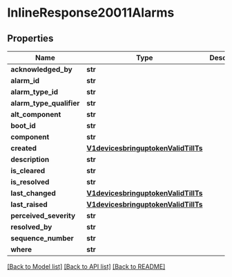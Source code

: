 # InlineResponse20011Alarms

## Properties
Name | Type | Description | Notes
------------ | ------------- | ------------- | -------------
**acknowledged_by** | **str** |  | [optional] 
**alarm_id** | **str** |  | [optional] 
**alarm_type_id** | **str** |  | [optional] 
**alarm_type_qualifier** | **str** |  | [optional] 
**alt_component** | **str** |  | [optional] 
**boot_id** | **str** |  | [optional] 
**component** | **str** |  | [optional] 
**created** | [**V1devicesbringuptokenValidTillTs**](V1devicesbringuptokenValidTillTs.md) |  | [optional] 
**description** | **str** |  | [optional] 
**is_cleared** | **str** |  | [optional] 
**is_resolved** | **str** |  | [optional] 
**last_changed** | [**V1devicesbringuptokenValidTillTs**](V1devicesbringuptokenValidTillTs.md) |  | [optional] 
**last_raised** | [**V1devicesbringuptokenValidTillTs**](V1devicesbringuptokenValidTillTs.md) |  | [optional] 
**perceived_severity** | **str** |  | [optional] 
**resolved_by** | **str** |  | [optional] 
**sequence_number** | **str** |  | [optional] 
**where** | **str** |  | [optional] 

[[Back to Model list]](../README.md#documentation-for-models) [[Back to API list]](../README.md#documentation-for-api-endpoints) [[Back to README]](../README.md)

